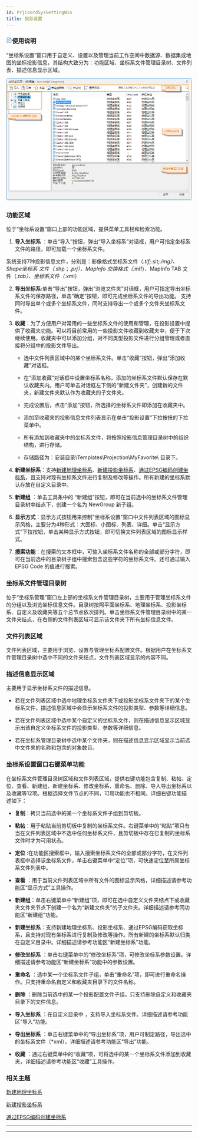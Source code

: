 ```yaml
---
id: PrjCoordSysSettingWin
title: 投影设置  
---  
```

 ### ![](../../img/read.gif)使用说明

“坐标系设置”窗口用于自定义、设置以及管理当前工作空间中数据源、数据集或地图的坐标投影信息，其结构大致分为：功能区域、坐标系文件管理目录树、文件列表、描述信息显示区域。

 ![](img/PrjCoordSysSettingWin.png)  

 ### 功能区域

 位于“坐标系设置”窗口上部的功能区域，提供菜单工具栏和检索功能。



   1. **导入坐标系** ：单击“导入”按钮，弹出“导入坐标系”对话框，用户可指定坐标系文件的路径，即可加载一个坐标系文件。

 系统支持7种投影信息文件，分别是：影像格式坐标系文件（*.tif;*.sit;*.img）、Shape坐标系
文件（*.shp；*.prj）、MapInfo 交换格式（*.mif）、MapInfo TAB 文件（*.tab）、坐标系文件（*.xml）

   2. **导出坐标系**:单击“导出”按钮，弹出“浏览文件夹”对话框，用户可指定导出坐标系文件的保存路径，单击“确定”按钮，即可完成坐标系文件的导出功能。
 支持同时导出单个或多个坐标系文件，同时支持导出一个或多个文件夹坐标系文件。
   3. **收藏**：为了方便用户对常用的一些坐标系文件的使用和管理，在投影设置中提供了收藏夹功能。可以将目前常用的一些投影文件收藏到收藏夹中，便于下次继续使用。收藏夹中可以添加分组，对不同类型投影文件进行分组管理或者直接将分组中的投影文件导出。

      * 选中文件列表区域中的某个坐标系文件。单击“收藏”按钮，弹出“添加收藏”对话框。

      * 在“添加收藏”对话框中设置坐标系名称，添加的坐标系文件默认保存在默认收藏夹内。用户可单击对话框左下侧的“新建文件夹”，创建新的文件夹，新建文件夹默认作为收藏夹的子文件夹。

      * 完成设置后，点击“添加”按钮，所选择的坐标系文件即添加在收藏夹中。

      * 添加至收藏夹的投影信息文件列表显示在单击“投影设置”下拉按扭的下拉菜单中。

      * 所有添加到收藏夹中的坐标系文件，将按照投影信息管理目录树中的组织结构，进行存储。

      * 存储路径为：安装目录\Templates\Projection\MyFavorite\ 目录下。

   4. **新建坐标系**：支持[新建地理坐标系](NewGeoCoordSys)、[新建投影坐标系](NewProCoordSys)、[通过EPSG编码创建坐标系](NewGEPSGCoordSys)，且支持对现有坐标系文件进行复制及修改等操作。所有新建的坐标系默认存放在自定义目录中。

   5. **新建组** ：单击工具条中的 “新建组”按钮，即可在当前选中的坐标系文件管理目录树中结点下，创建一个名为 NewGroup 新子组。

   6. **显示方式**：显示方式按钮用来控制"坐标系设置"窗口中文件列表区域的图标显示风格，主要分为4种形式：大图标、小图标、列表、详细。单击“显示方式”下拉按钮，单击某种显示方式按钮，即可切换文件列表区域的图标显示样式。

   7. **搜索功能**：在搜索的文本框中，可输入坐标系文件名称的全部或部分字符，即可在当前选中的目录树子组中搜索包含这些字符的坐标系文件。还可通过输入 EPSG Code
的值进行搜索。





 ### 坐标系文件管理目录树




位于“坐标系管理”窗口左上部的坐标系文件管理目录树，主要用于管理坐标系文件的分组以及浏览坐标信息文件。目录树按照平面坐标系、地理坐标系、投影坐标系、自定义及收藏夹等五个总节点依次排列。单击坐标系文件管理目录树中的某一文件夹结点，在右侧的文件列表区域可显示该文件夹下所有坐标信息文件。



 ### 文件列表区域



 文件列表区域，主要用于浏览、设置与管理坐标系配置文件。根据用户在坐标系文件管理目录树中选中不同的文件夹结点，文件列表区域显示的内容不同。



 ### 描述信息显示区域



 主要用于显示坐标系文件的描述信息。



* 若在文件列表区域中选中地理坐标系文件夹下或投影坐标系文件夹下的某个坐标系文件，描述信息区域中会显示坐标系文件的投影类型、参数等详细信息。

* 若在文件列表区域中选中某个自定义的坐标系文件，则在描述信息显示区域显示出该自定义坐标系文件的投影类型、参数等详细信息。

* 若在坐标系管理目录树中选中某个文件夹，则在描述信息显示区域显示当前选中文件夹的名称和包含的对象数目。





 ### 坐标系设置窗口右键菜单功能




在坐标系文件管理目录树区域和文件列表区域，提供右键功能包含复制、粘帖、定位、查看、新建组、新建坐标系、修改坐标系、重命名、删除、导入导出坐标系以及收藏等12项。根据选择文件节点的不同，可用功能也不相同。详细右键功能描述如下：



   * **复制**：拷贝当前选中的某一个坐标系文件子组到剪切板。

   * **粘帖**：用于粘贴当前剪切板中复制的坐标系文件。右键菜单中的“粘贴”项只有当在文件列表区域中不选中任何坐标系文件，且剪切板中存在已复制的坐标系文件时才为可用状态。

   * **定位**
:在功能区搜索框中，输入搜索坐标系文件的全部或部分字符，在文件列表框中选择该坐标系文件，单击右键菜单中“定位”项，可快速定位至所属坐标系文件列表中。

   * **查看** ：用于当前文件列表区域中所有文件的图标显示风格，详细描述请参考功能区“显示方式”工具操作。

   * **新建组**：单击右键菜单中“新建组”项，即可在选中自定义文件夹结点下或收藏夹文件夹节点下创建一个名为“新建文件夹”的子文件夹。详细描述请参考同功能区“新建组”功能。

   * **新建坐标系**：支持新建地理坐标系、投影坐标系、通过EPSG编码获取坐标系，且支持对现有坐标系进行复制及修改等操作。所有新建的坐标系默认归类在自定义目录中。详细描述请参考功能区“新建坐标系”功能。

   * **修改坐标系** ：单击右键菜单中的“修改坐标系”项，可修改坐标系参数设置。详细描述请参考功能区“新建坐标系”功能中的参数设置。

   * **重命名** ：选中某一个坐标系文件子组，单击“重命名”项，即可进行重命名操作。只支持重命名自定义和收藏夹目录下的文件名称。

   * **删除** ：删除当前选中的某一个投影配置文件子组。只支持删除自定义和收藏夹目录下的文件信息。

   * **导入坐标系** ：在自定义目录中 ，支持导入坐标系文件。详细描述请参考功能区“导入”功能。

   * **导出坐标系** ：单击右键菜单中的“导出坐标系”项，用户可制定路径，导出选中的坐标系文件（*xml）。详细描述请参考功能区“导出”功能。

   * **收藏** ：通过右键菜单中的“收藏”项，可将选中的某一个坐标系文件添加到收藏夹，详细描述请参考功能区“收藏”工具操作。





 ### 相关主题



  [新建地理坐标系](NewGeoCoordSys)



  [新建投影坐标系](NewProCoordSys)



  [通过EPSG编码创建坐标系](NewGEPSGCoordSys)



  




 * * *



 [](http://www.supermap.com)  
  
 ---

